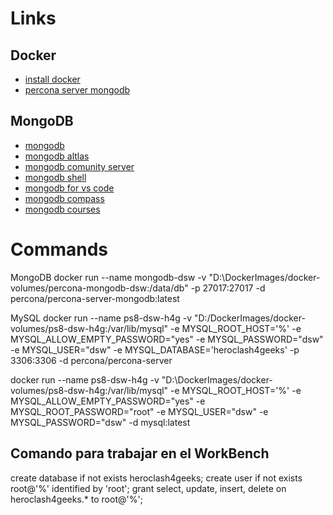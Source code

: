 # Links

## Docker

- [install docker](https://docs.docker.com/get-docker/)
- [percona server mongodb](https://hub.docker.com/r/percona/percona-server-mongodb/)

## MongoDB

- [mongodb](https://www.mongodb.com/)
- [mongodb altlas](https://www.mongodb.com/es/atlas)
- [mongodb comunity server](https://www.mongodb.com/try/download/community)
- [mongodb shell](https://www.mongodb.com/products/tools/shell)
- [mongodb for vs code](https://www.mongodb.com/es/products/tools/vs-code)
- [mongodb compass](https://www.mongodb.com/products/tools/compass)
- [mongodb courses](https://learn.mongodb.com/catalog)

# Commands

MongoDB
docker run --name mongodb-dsw -v "D:\DockerImages/docker-volumes/percona-mongodb-dsw:/data/db" -p 27017:27017 -d percona/percona-server-mongodb:latest

MySQL
docker run --name ps8-dsw-h4g
-v "D:/DockerImages/docker-volumes/ps8-dsw-h4g:/var/lib/mysql"
-e MYSQL_ROOT_HOST='%'
-e MYSQL_ALLOW_EMPTY_PASSWORD="yes"
-e MYSQL_PASSWORD="dsw"
-e MYSQL_USER="dsw"
-e MYSQL_DATABASE='heroclash4geeks'
-p 3306:3306
-d percona/percona-server

docker run --name ps8-dsw-h4g -v "D:\DockerImages/docker-volumes/ps8-dsw-h4g:/var/lib/mysql" -e MYSQL_ROOT_HOST='%' -e MYSQL_ALLOW_EMPTY_PASSWORD="yes" -e MYSQL_ROOT_PASSWORD="root" -e MYSQL_USER="dsw" -e MYSQL_PASSWORD="dsw" -d mysql:latest

## Comando para trabajar en el WorkBench

create database if not exists heroclash4geeks;
create user if not exists root@'%' identified by 'root';
grant select, update, insert, delete on heroclash4geeks.\* to root@'%';
